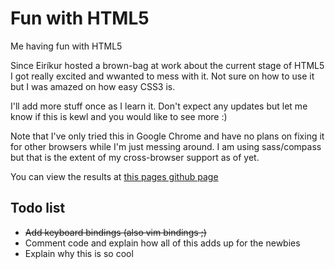 Fun with HTML5
=========

Me having fun with HTML5

Since Eiríkur hosted a brown-bag at work about the current stage of HTML5 I got really excited and wwanted to mess with it. Not sure on how to use it but I was amazed on how easy CSS3 is.

I'll add more stuff once as I learn it. Don't expect any updates but let me know if this is kewl and you would like to see more :)

Note that I've only tried this in Google Chrome and have no plans on fixing it for other browsers while I'm just messing around. I am using sass/compass but that is the extent of my cross-browser support as of yet.

You can view the results at [this pages github page](http://koddsson.github.com/HTML5_fun)

Todo list
---------
* ~~Add keyboard bindings (also vim bindings ;)~~
* Comment code and explain how all of this adds up for the newbies
* Explain why this is so cool
